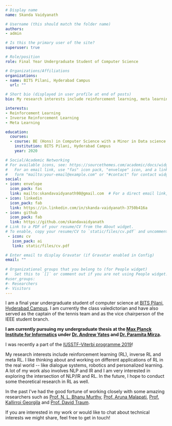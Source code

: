```yaml
---
# Display name
name: Skanda Vaidyanath

# Username (this should match the folder name)
authors:
- admin

# Is this the primary user of the site?
superuser: true

# Role/position
role: Final Year Undergraduate Student of Computer Science

# Organizations/Affiliations
organizations:
- name: BITS Pilani, Hyderabad Campus
  url: ""

# Short bio (displayed in user profile at end of posts)
bio: My research interests include reinforcement learning, meta learning, deep learning and natural language processing.

interests:
- Reinforcement Learning
- Inverse Reinforcement Learning
- Meta Learning

education:
  courses:
  - course: BE (Hons) in Computer Science with a Minor in Data science
    institution: BITS Pilani, Hyderabad Campus
    year: 2020

# Social/Academic Networking
# For available icons, see: https://sourcethemes.com/academic/docs/widgets/#icons
#   For an email link, use "fas" icon pack, "envelope" icon, and a link in the
#   form "mailto:your-email@example.com" or "#contact" for contact widget.
social:
- icon: envelope
  icon_pack: fas
  link: mailto:skandavaidyanath98@gmail.com  # For a direct email link, use "mailto:test@example.org".
- icon: linkedin
  icon_pack: fab
  link: https://in.linkedin.com/in/skanda-vaidyanath-3750b416a
- icon: github
  icon_pack: fab
  link: https://github.com/skandavaidyanath
# Link to a PDF of your resume/CV from the About widget.
# To enable, copy your resume/CV to `static/files/cv.pdf` and uncomment the lines below.  
 - icon: cv
   icon_pack: ai
   link: static/files/cv.pdf     

# Enter email to display Gravatar (if Gravatar enabled in Config)
email: ""
  
# Organizational groups that you belong to (for People widget)
#   Set this to `[]` or comment out if you are not using People widget.  
#user_groups:
#- Researchers
#- Visitors
---
```


I am a final year undergraduate student of computer science at [BITS Pilani, Hyderabad Campus](https://www.bits-pilani.ac.in/hyderabad/). I am currently the class valedictorian and have also served as the captain of the tennis team and as the vice chairperson of the IEEE student branch.

**I am currently pursuing my undergraduate thesis at the [Max Planck Institute for Informatics](https://www.mpi-inf.mpg.de/departments/databases-and-information-systems/) under [Dr. Andrew Yates](https://andrewyates.net/) and [Dr. Paramita Mirza](https://paramitamirza.com/).**

I was recently a part of the [IUSSTF-Viterbi programme 2019](https://www.iusstf.org/program/iusstf-viterbi-program)!

My research interests include reinforcement learning (RL), inverse RL and meta RL. I like thinking about and working on different applications of RL in the real world -- like dialogue systems, robotics and personalized learning. A lot of my work also involves NLP and IR and I am very interested in exploring the intersection of NLP/IR and RL. In the future, I hope to conduct some theoretical research in RL as well.  

In the past I've had the good fortune of working closely with some amazing researchers such as [Prof. N. L. Bhanu Murthy](https://www.bits-pilani.ac.in/hyderabad/bhanumurthy/Profile), [Prof. Aruna Malapati](https://universe.bits-pilani.ac.in/hyderabad/arunamalapati/Profile), [Prof. Kallirroi Georgila](http://people.ict.usc.edu/~kgeorgila/) and [Prof. David Traum](http://ict.usc.edu/profile/david-traum/).

If you are interested in my work or would like to chat about technical interests we might share, feel free to get in touch!

